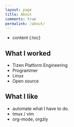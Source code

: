 ```yaml
---
layout: page
title: About
comments: true
permalink: /about/
---
```


* content
{:toc}

## What I worked
* Tizen Platform Engineering
* Programmer
* Linux
* Open source

## What I like
* automate what I have to do.
* tmux / vim
* org-mode, orgzly
